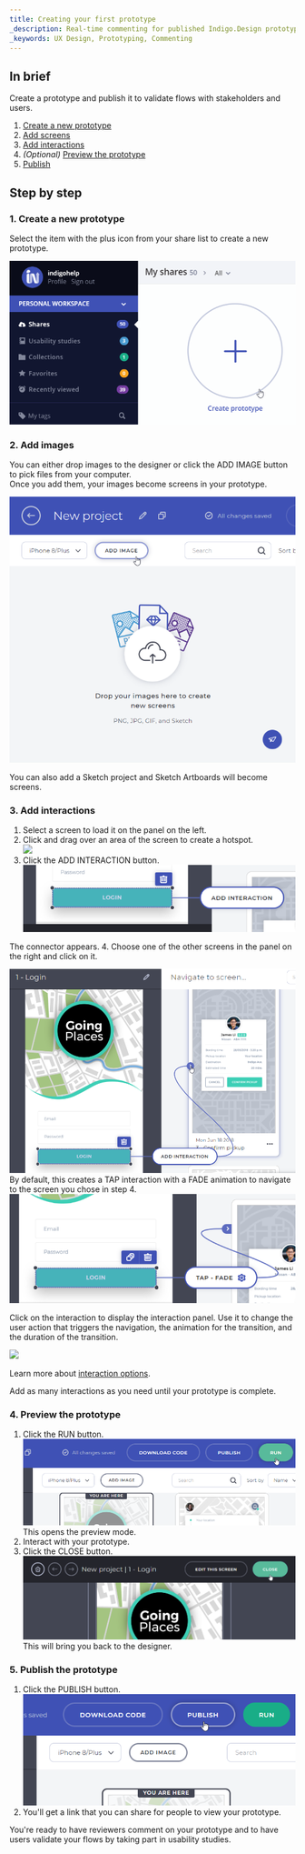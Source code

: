 ```yaml
---
title: Creating your first prototype
_description: Real-time commenting for published Indigo.Design prototypes
_keywords: UX Design, Prototyping, Commenting
---
```


## In brief

Create a prototype and publish it to validate flows with stakeholders and users.

1. [Create a new prototype][a-1]
2. [Add screens][a-2]
3. [Add interactions][a-3]
4. *(Optional)* [Preview the prototype][a-4]
5. [Publish][a-5]

## Step by step

### 1. Create a new prototype

Select the item with the plus icon from your share list to create a new prototype.

<div class="divider--half"></div>
<img src="../images/Creating_A_Prototype_1.png" srcset="../images/Creating_A_Prototype_1@2x.png 2x" />
<div class="divider--half"></div>
<div class="divider--half"></div>
<div class="divider--half"></div>
<div class="divider--half"></div>
<div class="divider--half"></div>

### 2. Add images

You can either drop images to the designer or click the ADD IMAGE button to pick files from your computer.  
Once you add them, your images become screens in your prototype.

<div class="divider--half"></div>
<img src="../images/Creating_A_Prototype_2.png" srcset="../images/Creating_A_Prototype_2@2x.png 2x" />
<div class="divider--half"></div>
<div class="divider--half"></div>
<div class="divider--half"></div>
<div class="divider--half"></div>
<div class="divider--half"></div>

You can also add a Sketch project and Sketch Artboards will become screens. 

### 3. Add interactions
1. Select a screen to load it on the panel on the left.
2. Click and drag over an area of the screen to create a hotspot.  
    <div class="divider--half"></div>
    <img src="../images/Creating_A_Prototype_3.png" srcset="../images/Creating_A_Prototype_3@2x.png 2x" />
    <div class="divider--half"></div>
    <div class="divider--half"></div>
    <div class="divider--half"></div>
    <div class="divider--half"></div>
    <div class="divider--half"></div>
3. Click the ADD INTERACTION button.
    <div class="divider--half"></div>
    <img src="../images/Creating_A_Prototype_4.png" srcset="../images/Creating_A_Prototype_4@2x.png 2x" />
    <div class="divider--half"></div>
    <div class="divider--half"></div>
    <div class="divider--half"></div>
    <div class="divider--half"></div>
    <div class="divider--half"></div>
  The connector appears.
4. Choose one of the other screens in the panel on the right and click on it.  
    <div class="divider--half"></div>
    <img src="../images/Creating_A_Prototype_5.png" srcset="../images/Creating_A_Prototype_5@2x.png 2x" />
    <div class="divider--half"></div>
    <div class="divider--half"></div>
    <div class="divider--half"></div>
    <div class="divider--half"></div>
    <div class="divider--half"></div>
    By default, this creates a TAP interaction with a FADE animation to navigate to the screen you chose in step 4.
    <div class="divider--half"></div>
    <img src="../images/Creating_A_Prototype_6.png" srcset="../images/Creating_A_Prototype_6@2x.png 2x" />
    <div class="divider--half"></div>
    <div class="divider--half"></div>
    <div class="divider--half"></div>
    <div class="divider--half"></div>
    <div class="divider--half"></div>

Click on the interaction to display the interaction panel. Use it to change the user action that triggers the navigation, the animation for the transition, and the duration of the transition. 

<div class="divider--half"></div>
<img src="../images/Creating_A_Prototype_7.png" srcset="../images/Creating_A_Prototype_7@2x.png 2x" />
<div class="divider--half"></div>
<div class="divider--half"></div>
<div class="divider--half"></div>
<div class="divider--half"></div>
<div class="divider--half"></div>

Learn more about [interaction options][topic-1].

Add as many interactions as you need until your prototype is complete.

### 4. Preview the prototype
1. Click the RUN button.  
    <div class="divider--half"></div>
    <img src="../images/Creating_A_Prototype_8.png" srcset="../images/Creating_A_Prototype_8@2x.png 2x" />
    <div class="divider--half"></div>
    <div class="divider--half"></div>
    <div class="divider--half"></div>
    <div class="divider--half"></div>
    <div class="divider--half"></div>
    This opens the preview mode.
2. Interact with your prototype.
3. Click the CLOSE button.  
    <div class="divider--half"></div>
    <img src="../images/Creating_A_Prototype_9.png" srcset="../images/Creating_A_Prototype_9@2x.png 2x" />
    <div class="divider--half"></div>
    <div class="divider--half"></div>
    <div class="divider--half"></div>
    <div class="divider--half"></div>
    <div class="divider--half"></div>
    This will bring you back to the designer.

###  5. Publish the prototype

1. Click the PUBLISH button.  
    <div class="divider--half"></div>
    <img src="../images/Creating_A_Prototype_10.png" srcset="../images/Creating_A_Prototype_10@2x.png 2x" />
    <div class="divider--half"></div>
    <div class="divider--half"></div>
    <div class="divider--half"></div>
    <div class="divider--half"></div>
    <div class="divider--half"></div>
2. You'll get a link that you can share for people to view your prototype.  

You're ready to have reviewers comment on your prototype and to have users validate your flows by taking part in usability studies.

[a-1]: #1-create-a-new-prototype
[a-2]: #2-add-screens
[a-3]: #3-add-interactions
[a-4]: #4-preview-the-prototype
[a-5]: #5-publish

[topic-1]: interaction-options

